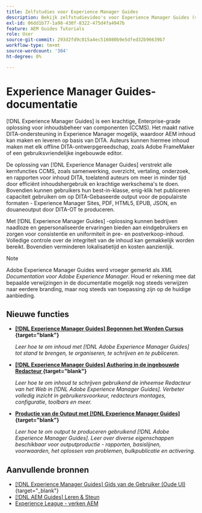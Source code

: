 ```yaml
---
title: Zelfstudies voor Experience Manager Guides
description: Bekijk zelfstudievideo's voor Experience Manager Guides (voorheen XML Documentation voor Adobe Experience Manager). Meer informatie over ondersteuning voor native DITA en gestructureerde authoring in Experience Manager.
exl-id: 06dd1b77-1a98-430f-8322-475d4fa4947b
feature: AEM Guides Tutorials
role: User
source-git-commit: 293d2fd9c015a4ec516080b9e5dfed32b96639b7
workflow-type: tm+mt
source-wordcount: '304'
ht-degree: 0%

---
```


# Experience Manager Guides-documentatie

[!DNL Experience Manager Guides] is een krachtige, Enterprise-grade oplossing voor inhoudsbeheer van componenten (CCMS). Het maakt native DITA-ondersteuning in Experience Manager mogelijk, waardoor AEM inhoud kan maken en leveren op basis van DITA. Auteurs kunnen hiermee inhoud maken met elk offline DITA-ontwerpgereedschap, zoals Adobe FrameMaker of een gebruiksvriendelijke ingebouwde editor.

De oplossing van [!DNL Experience Manager Guides] verstrekt alle kernfuncties CCMS, zoals samenwerking, overzicht, vertaling, onderzoek, en rapporten voor inhoud DITA, toelatend auteurs om meer in minder tijd door efficiënt inhoudshergebruik en krachtige werkschema&#39;s te doen. Bovendien kunnen gebruikers hun best-in-klasse, enig-klik het publiceren capaciteit gebruiken om op DITA-Gebaseerde output voor de populairste formaten - Experience Manager Sites, PDF, HTML5, EPUB, JSON, en douaneoutput door DITA-OT te produceren.

Met [!DNL Experience Manager Guides] -oplossing kunnen bedrijven naadloze en gepersonaliseerde ervaringen bieden aan eindgebruikers en zorgen voor consistentie en uniformiteit in pre- en postverkoop-inhoud. Volledige controle over de integriteit van de inhoud kan gemakkelijk worden bereikt. Bovendien verminderen lokalisatietijd en kosten aanzienlijk.

>[!NOTE]
> 
> Adobe Experience Manager Guides werd vroeger gemerkt als _XML Documentation voor Adobe Experience Manager_. Houd er rekening mee dat bepaalde verwijzingen in de documentatie mogelijk nog steeds verwijzen naar eerdere branding, maar nog steeds van toepassing zijn op de huidige aanbieding.

## Nieuwe functies

* **[[!DNL Experience Manager Guides] Begonnen het Worden Cursus ](https://experienceleague.adobe.com/docs/experience-manager-guides-learn/videos/getting-started/overview.html?lang=nl-NL){target="blank"}**

  _Leer hoe te om inhoud met [!DNL Adobe Experience Manager Guides] tot stand te brengen, te organiseren, te schrijven en te publiceren._

* **[[!DNL Experience Manager Guides] Authoring in de ingebouwde Redacteur ](https://experienceleague.adobe.com/docs/experience-manager-guides-learn/videos/advanced-user-guide/overview.html?lang=nl-NL){target="blank"}**

  _Leer hoe te om inhoud te schrijven gebruikend de inheemse Redacteur van het Web in [!DNL Adobe Experience Manager Guides]. Verbeter volledig inzicht in gebruikersvoorkeur, redacteurs montages, configuratie, toolbars en meer._

* **[Productie van de Output met  [!DNL Experience Manager Guides] ](https://experienceleague.adobe.com/docs/experience-manager-guides-learn/videos/output-generation/overview.html?lang=nl-NL){target="blank"}**

  _Leer hoe te om output te produceren gebruikend [!DNL Adobe Experience Manager Guides]. Leer over diverse eigenschappen beschikbaar voor outputproductie - rapporten, basislijnen, voorwaarden, het oplossen van problemen, bulkpublicatie en activering._


## Aanvullende bronnen

* [[!DNL Experience Manager Guides]  Gids van de Gebruiker (Oude UI) ](https://experienceleague.adobe.com/nl/docs/experience-manager-guides/using-old-ui/overview){target="_blank"} 
* [[!DNL AEM Guides]  Leren &amp; Steun ](https://helpx.adobe.com/nl/support/xml-documentation-for-experience-manager.html)
* [ Experience League - verken AEM ](https://business.adobe.com/products/experience-manager/adobe-experience-manager.html)

